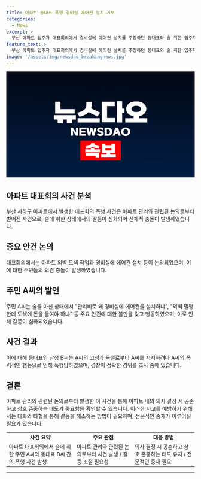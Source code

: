 ```yaml
---
title: 아파트 동대표 폭행 경비실 에어컨 설치 거부
categories:
  - News
excerpt: >
  부산 아파트 입주자 대표회의에서 경비실에 에어컨 설치를 주장하던 동대표와 술 취한 입주자 간 폭행 사건이 발생했다. 입주자 A씨는 관리비 낭비를 이유로 반대하며 욕설과 항의를 퍼부었다가, 동대표 B씨에게 폭행을 가하였다. 해당 사건으로 경찰이 수사에 착수하여 60대 A씨를 불구속 입건했다. 사건 경위에 대한 자세한 조사가 진행 중이다. (총 149자)
feature_text: >
  부산 아파트 입주자 대표회의에서 경비실에 에어컨 설치를 주장하던 동대표와 술 취한 입주자 간 폭행 사건이 발생했다. 입주자 A씨는 관리비 낭비를 이유로 반대하며 욕설과 항의를 퍼부었다가, 동대표 B씨에게 폭행을 가하였다. 해당 사건으로 경찰이 수사에 착수하여 60대 A씨를 불구속 입건했다. 사건 경위에 대한 자세한 조사가 진행 중이다. (총 149자)
image: '/assets/img/newsdao_breakingnews.jpg'
---
```


<p><img src="/assets/img/newsdao_breakingnews.jpg" alt="pcversion 속보" /></p>

<h2 data-ke-size="size26">아파트 대표회의 사건 분석</h2>

<p data-ke-size="size16">부산 사하구 아파트에서 발생한 대표회의 폭행 사건은 아파트 관리와 관련된 논의로부터 벌어진 사건으로, 술에 취한 상태에서의 갈등이 심화되어 신체적 충돌이 발생하였습니다.</p>

<h2 data-ke-size="size26">중요 안건 논의</h2>

<p data-ke-size="size16">대표회의에서는 아파트 외벽 도색 작업과 경비실에 에어컨 설치 등이 논의되었으며, 이에 대한 주민들의 의견 충돌이 발생하였습니다.</p>

<h2 data-ke-size="size26">주민 A씨의 발언</h2>

<p data-ke-size="size16">주민 A씨는 술을 마신 상태에서 "관리비로 왜 경비실에 에어컨을 설치하냐", "외벽 멀쩡한데 도색에 돈을 들여야 하냐" 등 주요 안건에 대한 불만을 갖고 행동하였으며, 이로 인해 갈등이 심화되었습니다.</p>

<h2 data-ke-size="size26">사건 결과</h2>

<p data-ke-size="size16">이에 대해 동대표인 남성 B씨는 A씨의 고성과 욕설로부터 A씨를 저지하려다 A씨의 폭력적인 행동으로 인해 폭행당하였으며, 경찰이 정확한 경위를 조사 중에 있습니다.</p>

<h2 data-ke-size="size26">결론</h2>

<p data-ke-size="size16">아파트 관리와 관련된 논의로부터 발생한 이 사건을 통해 아파트 내의 의사 결정 시 공손하고 상호 존중하는 태도가 중요함을 확인할 수 있습니다. 이러한 사고를 예방하기 위해서는 대화와 타협을 통해 갈등을 해소하는 방법이 필요하며, 전문적인 중재가 이루어질 필요가 있습니다.</p>

<table>
  <tbody>
    <tr>
      <td style="text-align: center; height: 17px;"><b>사건 요약</b></td>
      <td style="text-align: center; height: 17px;"><b>주요 관점</b></td>
      <td style="text-align: center; height: 17px;"><b>대응 방법</b></td>
    </tr>
    <tr>
      <td style="text-align: left;">아파트 대표회의에서 술에 취한 주민 A씨와 동대표 B씨 간의 폭행 사건 발생</td>
      <td style="text-align: left;">아파트 관리와 관련된 논의로부터 사건 발생 / 갈등 조절 필요성</td>
      <td style="text-align: left;">의사 결정 시 공손하고 상호 존중하는 태도 유지 / 전문적인 중재 필요</td>
    </tr>
  </tbody>
</table>

<hr>

